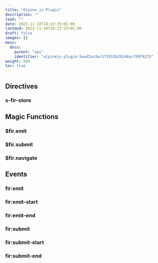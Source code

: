 ```yaml
---
title: "Alpine.js Plugin"
description: ""
lead: ""
date: 2022-11-18T18:23:35+01:00
lastmod: 2022-11-18T18:23:35+01:00
draft: false
images: []
menu:
  docs:
    parent: "api"
    identifier: "alpinejs-plugin-5ead2ac9ac5f3553b20248acf99f8275"
weight: 999
toc: true
---
```


## Directives

### x-fir-store

## Magic Functions

### $fir.emit

### $fir.submit

### $fir.navigate

## Events

### fir:emit

### fir:emit-start

### fir:emit-end

### fir:submit

### fir:submit-start

### fir:submit-end
